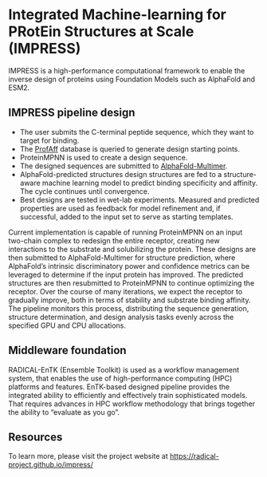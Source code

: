 # Integrated Machine-learning for PRotEin Structures at Scale (IMPRESS)

IMPRESS is a high-performance computational framework to enable the inverse 
design of proteins using Foundation Models such as AlphaFold and ESM2.

## IMPRESS pipeline design

- The user submits the C-terminal peptide sequence, which they want to target 
 for binding.
- The [ProfAff](https://profaff.igbmc.science) database is queried to generate 
  design starting points.
- ProteinMPNN is used to create a design sequence. 
- The designed sequences are submitted to 
  [AlphaFold-Multimer](https://cosmic-cryoem.org/tools/alphafoldmultimer/). 
- AlphaFold-predicted structures design structures are fed to a structure-aware 
  machine learning model to predict binding specificity and affinity. The cycle 
  continues until convergence.
- Best designs are tested in wet-lab experiments. Measured and predicted 
  properties are used as feedback for model refinement and, if successful, 
  added to the input set to serve as starting templates.

Current implementation is capable of running ProteinMPNN on an input two-chain 
complex to redesign the entire receptor, creating new interactions to the 
substrate and solubilizing the protein. These designs are then submitted to 
AlphaFold-Multimer for structure prediction, where AlphaFold’s intrinsic 
discriminatory power and confidence metrics can be leveraged to determine if 
the input protein has improved. The predicted structures are then resubmitted 
to ProteinMPNN to continue optimizing the receptor. Over the course of many 
iterations, we expect the receptor to gradually improve, both in terms of 
stability and substrate binding affinity. The pipeline monitors this process, 
distributing the sequence generation, structure determination, and design 
analysis tasks evenly across the specified GPU and CPU allocations.

## Middleware foundation

RADICAL-EnTK (Ensemble Toolkit) is used as a workflow management system, that 
enables the use of high-performance computing (HPC) platforms and features.
EnTK-based designed pipeline provides the integrated ability to efficiently 
and effectively train sophisticated models. That requires advances in HPC 
workflow methodology that brings together the ability to “evaluate as you go”.

## Resources

To learn more, please visit the project website at https://radical-project.github.io/impress/
